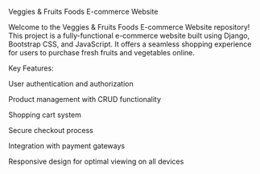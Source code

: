 


Veggies & Fruits Foods E-commerce Website

Welcome to the Veggies & Fruits Foods E-commerce Website repository! This project is a fully-functional e-commerce website built using Django, Bootstrap CSS, and JavaScript. It offers a seamless shopping experience for users to purchase fresh fruits and vegetables online.


Key Features:

User authentication and authorization

Product management with CRUD functionality

Shopping cart system

Secure checkout process

Integration with payment gateways

Responsive design for optimal viewing on all devices
